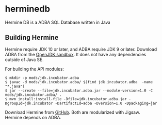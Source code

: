 # herminedb
Hermine DB is a ADBA SQL Database written in Java

## Building Hermine

Hermine require JDK 10 or later, and ADBA require JDK 9 or later. Download ADBA from the 
[OpenJDK sandbox](http://hg.openjdk.java.net/jdk/sandbox/file/JDK-8188051-branch/src/jdk.incubator.adba/share/classes). 
It does not have any dependencies outside of Java SE. 

For building the API modules:
```
$ mkdir -p mods/jdk.incubator.adba
$ javac -d mods/jdk.incubator.adba/ $(find jdk.incubator.adba  -name "*.java")
$ jar --create --file=jdk.incubator.adba.jar --module-version=1.0 -C mods/jdk.incubator.adba/ .
$ mvn install:install-file -Dfile=jdk.incubator.adba.jar -DgroupId=jdk.incubator -DartifactId=adba -Dversion=1.0 -Dpackaging=jar
```

Download Hermine from [GitHub](https://github.com/pull-vert/herminedb). Both are modularized with Jigsaw. Hermine depends on ADBA. 

